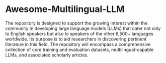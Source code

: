 # Awesome-Multilingual-LLM

The repository is designed to support the growing interest within the community in developing large language models (LLMs) that cater not only to English speakers but also to speakers of the other 6,500+ languages worldwide. Its purpose is to aid researchers in discovering pertinent literature in this field. 
The repository will encompass a comprehensive collection of core training and evaluation datasets, multilingual-capable LLMs, and associated scholarly articles.
